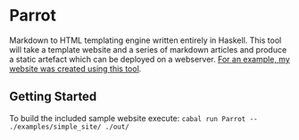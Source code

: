 # Parrot

Markdown to HTML templating engine written entirely in Haskell. This tool
will take a template website and a series of markdown articles and produce
a static artefact which can be deployed on a webserver. [For an example, my website was created using this tool](https://parsed.dev).

## Getting Started

To build the included sample website execute: `cabal run Parrot --
./examples/simple_site/ ./out/`
